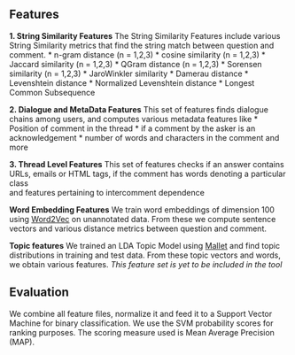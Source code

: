 ## Features

**1. String Similarity Features**
The String Similarity Features include various String Similarity metrics that find the string match between question and comment.
	* n-gram distance (n = 1,2,3)
	* cosine similarity (n = 1,2,3)
	* Jaccard similarity (n = 1,2,3)
	* QGram distance (n = 1,2,3)
	* Sorensen similarity (n = 1,2,3)
	* JaroWinkler similarity
	* Damerau distance
	* Levenshtein distance
	* Normalized Levenshtein distance
	* Longest Common Subsequence

**2. Dialogue and MetaData Features**
This set of features finds dialogue chains among users, and computes various metadata features like 
	* Position of comment in the thread
	* if a comment by the asker is an acknowledgement
	* number of words and characters in the comment and more

**3. Thread Level Features**
This set of features checks if an answer contains URLs, emails or HTML tags, if the comment has words denoting a particular class  
and features pertaining to intercomment dependence

**Word Embedding Features**
We train word embeddings of dimension 100 using [Word2Vec](http://deeplearning4j.org/word2vec) on unannotated data. From these we compute sentence vectors and various distance metrics between question and comment.

**Topic features**
We trained an LDA Topic Model using [Mallet](http://mallet.cs.umass.edu/topics.php) and find topic distributions in training and test data. From these topic vectors and words, we obtain various features. *This feature set is yet to be included in the tool*

## Evaluation
We combine all feature files, normalize it and feed it to a Support Vector Machine for binary classification. We use the SVM probability scores for ranking purposes.
The scoring measure used is Mean Average Precision (MAP). 